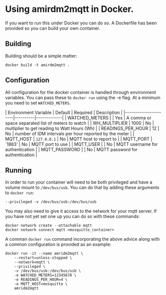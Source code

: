 # Using amirdm2mqtt in Docker.

If you want to run this under Docker you can do so. A Dockerfile has been provided so you can build your own container.

## Building

Building should be a simple matter:

    docker build -t amirdm2mqtt .

## Configuration

All configuration for the docker container is handled through environment variables. You can pass these to `docker run` using the -e flag. At a minimum you need to set `WATCHED_METERS`.

| Environment Variable | Default | Required | Description |
|----------------------|----------|-------------|
| WATCHED_METERS | | Yes | A comma or space separated list of meters to watch |
| WH_MULTIPLIER | 1000 | No | multiplier to get reading to Watt Hours (Wh) |
| READINGS_PER_HOUR | 12 | No | number of IDM intervals per hour reported by the meter |
| MQTT_HOST | `127.0.0.1` | No | MQTT host to report to |
| MQTT_PORT | `1883' | No | MQTT port to use |
| MQTT_USER | | No | MQTT username for authentication |
| MQTT_PASSWORD | | No | MQTT password for authentication |

## Running

In order to run your container will need to be both privileged and have a volume mount to `/dev/bus/usb`. You can do that by adding these arguments to `docker run`:

    --privileged -v /dev/bus/usb:/dev/bus/usb

You may also need to give it access to the network for your mqtt server. If you have not yet set one up you can do so with these commands:

    docker network create --attachable mqtt
    docker network connect mqtt <mosquitto_container>

A comman `docker run` command incorporating the above advice along with a common configuration is provided as an example:

    docker run -it --name amridm2mqtt \
        --restart=unless-stopped \
        --network=mqtt \
        --privileged \
        -v /dev/bus/usb:/dev/bus/usb \
        -e WATCHED_METERS=12345678 \
        -e READINGS_PER_HOUR=4 \
        -e MQTT_HOST=mosquitto \
        amridm2mqtt

